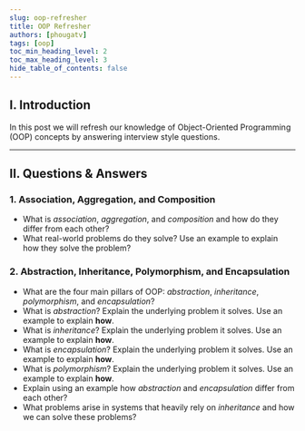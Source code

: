 ```yaml
---
slug: oop-refresher
title: OOP Refresher
authors: [phougatv]
tags: [oop]
toc_min_heading_level: 2
toc_max_heading_level: 3
hide_table_of_contents: false
---
```


## I. Introduction
In this post we will refresh our knowledge of Object-Oriented Programming (OOP) concepts by answering interview style questions.

---

## II. Questions & Answers
### 1. Association, Aggregation, and Composition
- What is _association_, _aggregation_, and _composition_ and how do they differ from each other?
- What real-world problems do they solve? Use an example to explain how they solve the problem?

<!-- truncate -->

### 2. Abstraction, Inheritance, Polymorphism, and Encapsulation
- What are the four main pillars of OOP: _abstraction_, _inheritance_, _polymorphism_, and _encapsulation_?
- What is _abstraction_? Explain the underlying problem it solves. Use an example to explain **how**.
- What is _inheritance_? Explain the underlying problem it solves. Use an example to explain **how**.
- What is _encapsulation_? Explain the underlying problem it solves. Use an example to explain **how**.
- What is _polymorphism_? Explain the underlying problem it solves. Use an example to explain **how**.
- Explain using an example how _abstraction_ and _encapsulation_ differ from each other?
- What problems arise in systems that heavily rely on _inheritance_ and how we can solve these problems?